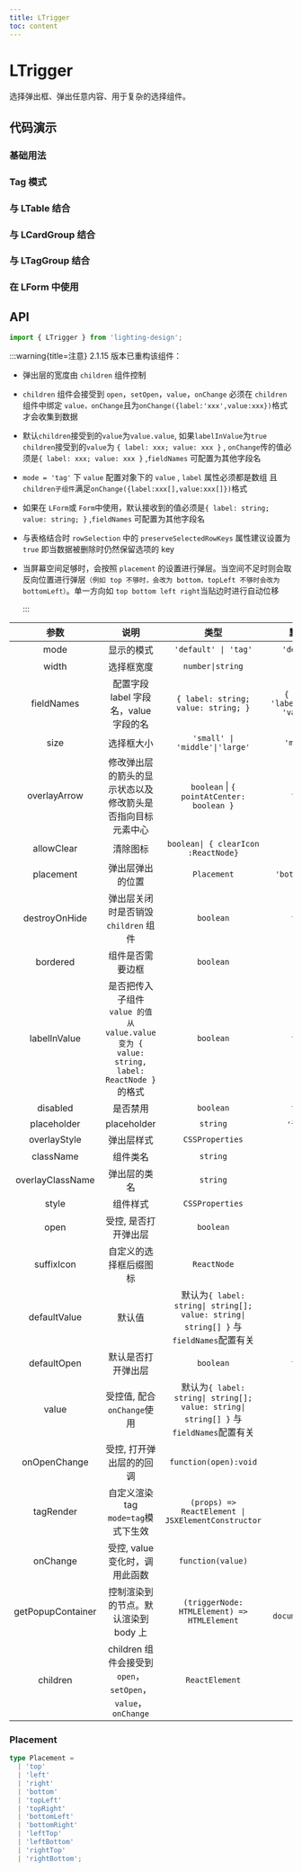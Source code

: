 ```yaml
---
title: LTrigger
toc: content
---
```


# LTrigger

选择弹出框、弹出任意内容、用于复杂的选择组件。

## 代码演示

### 基础用法

<code src='./demos/Demo1.tsx'></code>

### Tag 模式

<code src='./demos/Demo3.tsx' ></code>

### 与 LTable 结合

<code src='./demos/Demo4.tsx' ></code>

### 与 LCardGroup 结合

<code src='./demos/Demo5.tsx' ></code>

### 与 LTagGroup 结合

<code src='./demos/Demo6.tsx' ></code>

### 在 LForm 中使用

<code src='./demos/Demo2.tsx' ></code>

## API

```ts
import { LTrigger } from 'lighting-design';
```

:::warning{title=注意}
2.1.15 版本已重构该组件：

- 弹出层的宽度由 `children` 组件控制

- `children` 组件会接受到 `open`，`setOpen`，`value`，`onChange` 必须在 `children` 组件中绑定 `value，onChange`且为`onChange({label:'xxx',value:xxx})`格式才会收集到数据

- 默认`children`接受到的`value`为`value.value`, 如果`labelInValue`为`true` `children`接受到的`value`为 `{ label: xxx; value: xxx }` , `onChange`传的值必须是`{ label: xxx; value: xxx }` ,`fieldNames` 可配置为其他字段名

- `mode = 'tag'` 下 `value` 配置对象下的 `value` , `label` 属性必须都是数组 且`children子组件`满足`onChange({label:xxx[],value:xxx[]})`格式

- 如果在 `LForm`或 `Form`中使用，默认接收到的值必须是`{ label: string; value: string; }` ,`fieldNames` 可配置为其他字段名

- 与表格结合时 `rowSelection` 中的 `preserveSelectedRowKeys` 属性建议设置为 `true` 即当数据被删除时仍然保留选项的 key

- 当屏幕空间足够时，会按照 `placement` 的设置进行弹层。当空间不足时则会取反向位置进行弹层`（例如 top 不够时，会改为 bottom，topLeft 不够时会改为 bottomLeft）`。单一方向如 `top bottom left right`当贴边时进行自动位移

  :::

|       参数        |                                             说明                                             |                                         类型                                          |               默认值                |
| :---------------: | :------------------------------------------------------------------------------------------: | :-----------------------------------------------------------------------------------: | :---------------------------------: |
|       mode        |                                          显示的模式                                          |                                 `'default' \| 'tag'`                                  |             `'default'`             |
|       width       |                                          选择框宽度                                          |                                   `number\|string`                                    |                `250`                |
|    fieldNames     |                            配置字段 label 字段名，value 字段的名                             |                          `{ label: string; value: string; }`                          | `{ label: 'label',value: 'value' }` |
|       size        |                                          选择框大小                                          |                            `'small' \| 'middle'\|'large'`                             |             `'middle'`              |
|   overlayArrow    |                  修改弹出层的箭头的显示状态以及修改箭头是否指向目标元素中心                  |                       `boolean` \| `{ pointAtCenter: boolean }`                       |               `false`               |
|    allowClear     |                                           清除图标                                           |                          `boolean\| { clearIcon :ReactNode}`                          |               `true`                |
|     placement     |                                       弹出层弹出的位置                                       |                                      `Placement`                                      |           `'bottomLeft'`            |
|   destroyOnHide   |                             弹出层关闭时是否销毁 `children` 组件                             |                                       `boolean`                                       |               `false`               |
|     bordered      |                                       组件是否需要边框                                       |                                       `boolean`                                       |               `true`                |
|   labelInValue    | 是否把传入子组件 `value 的值 从 value.value 变为 { value: string, label: ReactNode }` 的格式 |                                       `boolean`                                       |               `false`               |
|     disabled      |                                           是否禁用                                           |                                       `boolean`                                       |               `false`               |
|    placeholder    |                                         placeholder                                          |                                       `string`                                        |             `'请选择'`              |
|   overlayStyle    |                                          弹出层样式                                          |                                    `CSSProperties`                                    |                 `-`                 |
|     className     |                                           组件类名                                           |                                       `string`                                        |                 `-`                 |
| overlayClassName  |                                         弹出层的类名                                         |                                       `string`                                        |                 `-`                 |
|       style       |                                           组件样式                                           |                                    `CSSProperties`                                    |                 `-`                 |
|       open        |                                     受控, 是否打开弹出层                                     |                                       `boolean`                                       |                 `-`                 |
|    suffixIcon     |                                    自定义的选择框后缀图标                                    |                                      `ReactNode`                                      |                 `-`                 |
|   defaultValue    |                                            默认值                                            | 默认为`{ label: string\| string[]; value: string\| string[] }` 与`fieldNames`配置有关 |                 `-`                 |
|    defaultOpen    |                                      默认是否打开弹出层                                      |                                       `boolean`                                       |               `false`               |
|       value       |                                  受控值, 配合`onChange`使用                                  | 默认为`{ label: string\| string[]; value: string\| string[] }` 与`fieldNames`配置有关 |                 `-`                 |
|   onOpenChange    |                                   受控, 打开弹出层的的回调                                   |                                 `function(open):void`                                 |                 `-`                 |
|     tagRender     |                             自定义渲染 tag `mode=tag`模式下生效                              |                  `(props) => ReactElement \| JSXElementConstructor`                   |                 `-`                 |
|     onChange      |                                受控, value 变化时，调用此函数                                |                                   `function(value)`                                   |                 `-`                 |
| getPopupContainer |                             控制渲染到的节点。默认渲染到 body 上                             |                      `(triggerNode: HTMLElement) => HTMLElement`                      |        `() => document.body`        |
|     children      |                 children 组件会接受到 `open`，`setOpen`，`value`，`onChange`                 |                                    `ReactElement`                                     |                 `-`                 |

### Placement

```ts
type Placement =
  | 'top'
  | 'left'
  | 'right'
  | 'bottom'
  | 'topLeft'
  | 'topRight'
  | 'bottomLeft'
  | 'bottomRight'
  | 'leftTop'
  | 'leftBottom'
  | 'rightTop'
  | 'rightBottom';
```
